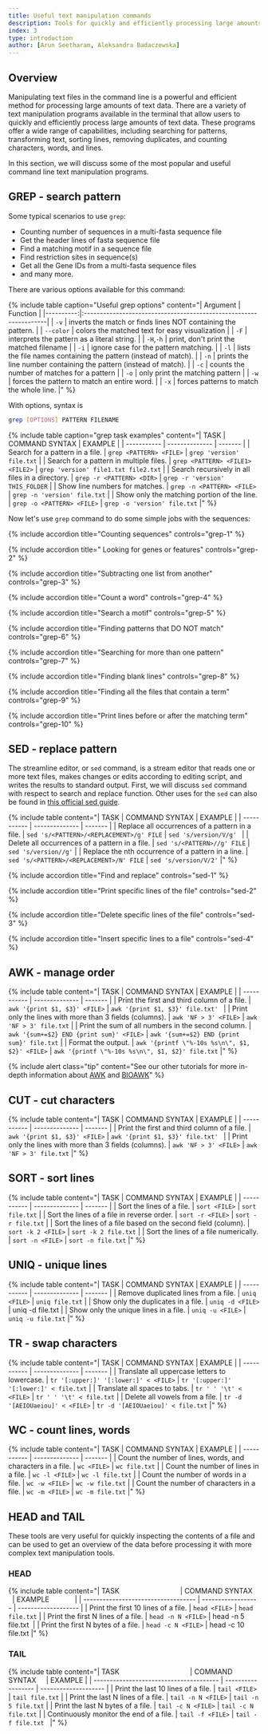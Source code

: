 ```yaml
---
title: Useful text manipulation commands
description: Tools for quickly and efficiently processing large amounts of text data
index: 3
type: introduction
author: [Arun Seetharam, Aleksandra Badaczewska]
---
```


## Overview

Manipulating text files in the command line is a powerful and efficient method for processing large amounts of text data. 
There are a variety of text manipulation programs available in the terminal that allow users to quickly and efficiently process large amounts of text data. These programs offer a wide range of capabilities, including searching for patterns, transforming text, sorting lines, removing duplicates, and counting characters, words, and lines.

In this section, we will discuss some of the most popular and useful command line text manipulation programs.

## GREP - search pattern

Some typical scenarios to use `grep`:
  -	Counting number of sequences in a multi-fasta sequence file
  -	Get the header lines of fasta sequence file
  -	Find a matching motif in a sequence file
  -	Find restriction sites in sequence(s)
  -	Get all the Gene IDs from a multi-fasta sequence files 
  - and many more.

There are various options available for this command:

{% include table caption="Useful grep options" content="| Argument  | Function                                                          |
|----------:|:------------------------------------------------------------------|
| `-v`      | inverts the match or finds lines NOT containing the pattern.      |
| `--color` | colors the matched text for easy visualization                    |
| `-F`      | interprets the pattern as a literal string.                       |
| `-H`,`-h` | print, don't print the matched filename                           |
| `-i`      | ignore case for the pattern matching.                             |
| `-l`      | lists the file names containing the pattern (instead of match).   |
| `-n`      | prints the line number containing the pattern (instead of match). |
| `-c`      | counts the number of matches for a pattern                        |
| `-o`      | only print the matching pattern 			                        |
| `-w`      | forces the pattern to match an entire word.                       |
| `-x`      | forces patterns to match the whole line.                          |" %}

With options, syntax is

```bash
grep [OPTIONS] PATTERN FILENAME
```

{% include table caption="grep task examples" content="| TASK | COMMAND SYNTAX | EXAMPLE |
| ----------- | -------------- | ------- |
| Search for a pattern in a file. | `grep <PATTERN> <FILE>` | `grep 'version' file.txt` |
| Search for a pattern in multiple files. | `grep <PATTERN> <FILE1> <FILE2>` | `grep 'version' file1.txt file2.txt` |
| Search recursively in all files in a directory. | `grep -r <PATTERN> <DIR>` | `grep -r 'version' THIS_FOLDER` |
| Show line numbers for matches. | `grep -n <PATTERN> <FILE>` | `grep -n 'version' file.txt` |
| Show only the matching portion of the line. | `grep -o <PATTERN> <FILE>` | `grep -o 'version' file.txt` |" %}

Now let's use `grep` command to do some simple jobs with the sequences:

<div class="usa-accordion">

{% include accordion title="Counting sequences" controls="grep-1" %}
<div id="grep-1" class="accordion_content"   markdown='1' hidden>

By `FASTA` format definition, we know that number of sequences in a file should be equal to the number of description lines. So by counting `>` in file, you can count the number of sequences. This can be done using counting option of the `grep` with its count option `-c`.
```bash
grep -c ">" FILENAME
```
However, note that if the deflines somehow have `>` more than once, it will mess up the count! to be safe, you can use:
```bash
grep -c "^>" FILENAME
```

**Count the number of sequences AT_cDNA.fa and RefSeq.faa**
```bash
grep -c ">" AT_cDNA.fa
grep -c ">" RefSeq.faa
```

</div>

{% include accordion title=" Looking for genes or features" controls="grep-2" %}
<div id="grep-2" class="accordion_content"   markdown='1' hidden>

If you are looking for information about the sequences, you can list all the headers (description lines) for the sequences using grep. Simply search for `>` and grep will list all the description lines.
```bash
grep ">" FILENAME
grep ">" AT_cDNA.fa
```
Alternatively, you can send it to a file if you want to use it later or you can just pipe it to less or more command to scroll through it line by line or page by page.
```bash
grep ">" FILENAME > HEADERFILE.txt
grep ">" FILENAME | less
grep ">" AT_cDNA.fa | less		
```
Use  &#8593; or &#8595; arrow keys to move up and down, press `q` to exit

</div>

{% include accordion title="Subtracting one list from another" controls="grep-3" %}
<div id="grep-3" class="accordion_content"   markdown='1' hidden>

If there is a small list of genes that you want to remove from a larger list, you can use the grep function with these options:
```bash
grep -Fvw -f sub_list.txt full_list.txt
```
here `-F` and `-w` will make sure that the full word is used as literal string, `-v` will NOT print the matching patterns and `-f filename.txt` is to say that the input patterns are in the file.

</div>

{% include accordion title="Count a word" controls="grep-4" %}
<div id="grep-4" class="accordion_content"   markdown='1' hidden>

Unlike previous example, if the word your are searching occurs more than once in a line, it will only be counted once. To avoid this, you need to use a special option
```bash
grep -o "PATTERN" FILENAME
```

Now, all sorts of useful information can be obtained by just printing the pattern, instead of entire line. For example, how many times do you see a word in every line:

```bash
grep -on "PATTERN" FILENAME | cut -f 1 -d ":" | sort | uniq -c
```
This will print line number followed by number of times you see the `PATTERN` in that line.

Now, let us have some fun with `grep`! See what kind of sequences are in `AT_cDNA.fa` file. Do they all seem to belong to same organism? Which organism?

Using `grep` you can also locate all the lines that contain a specific term you are looking for. This is very useful, especially to look for a specific gene among a large number of annotated sequences.
```bash
grep "word or phrase to search" FILENAME
```
***Task 2.4: Try searching for your favorite gene, to see if it is present in AT_cDNA.fa (this file contains all annotated sequences for Arabidopsis thaliana). Unlike Google or any search engines, only exact search terms will be identified, but you can ask grep to ignore cases while searching using -i option. Try these:***
```bash
grep -i "transcription factor" AT_cDNA.fa
grep -i "TFIIIA" AT_cDNA.fa
```
You can also use this feature to see if your sequence of interest has a specific feature (restriction site, motif etc.,) or not. This can be performed better using `--color` option of the `grep`.

</div>

{% include accordion title="Search a motif" controls="grep-5" %}
<div id="grep-5" class="accordion_content"   markdown='1' hidden>

Go to the sequences directory, search for `EcoR1` (`GAATTC`) site in the `NT21.fa` file, and use the color option. Also, try looking for a `C2H2` zinc finger motif in `RefSeq.faa` file (for simplicity let's assume zinc finger motif to be `CXXXCXXXXXXXXXXHXXXH`. Either you can use dots to represent any amino acids or use complex regular expressions to come up with a more representative pattern. Try these:

```bash
grep --color "GAATTC" ./Sequences/NT21.fa
grep --color "C..C............H...H" RefSeq.faa
```

</div>

{% include accordion title="Finding patterns that DO NOT match" controls="grep-6" %}
<div id="grep-6" class="accordion_content"   markdown='1' hidden>

You can also use `grep` command to exclude the results containing your search term. Say if you want to look at genes that are not located in chromosome 1, you can exclude it form your search by specifying `-v` option.

```bash
grep -i "transcription factor" AT_cDNA.fa| grep -v "chr1"
grep -i "transcription factor" AT_cDNA.fa| grep "chr1"
```

Notice the difference in output from the above two commands.

</div>

{% include accordion title="Searching for more than one pattern" controls="grep-7" %}
<div id="grep-7" class="accordion_content"   markdown='1' hidden>

You can also use `grep` to find as set of patterns in the same command. `grep` will print the line containing any one of those patterns you specify. For this, run it as follows:

Any one pattern of the three (`OR`)
```bash
grep 'pattern1|pattern2|pattern3' FILENAME
```

All three patterns (`AND`)
```bash
grep 'pattern1' FILENAME | grep 'pattern2' | grep 'pattern3'
```

Note that in the `OR` example, `|` stands for `or` while in the `AND` example it pipes the output from one command to another.

Try to understand the following command lines (and record your results, where applicable):

```bash
grep -c -w "ATP" RefSeq.faa
grep -c CGT[CA]GTG AT_cDNA.fa
grep -l "ATG" ./sequences/*.fa
```

You can also try some regular expressions related to nucleotide/protein sequences provided earlier to see how it works.

</div>

{% include accordion title="Finding blank lines" controls="grep-8" %}
<div id="grep-8" class="accordion_content"   markdown='1' hidden>

`grep` can also be used to find blank lines. From the `regex` above, you have seen that `^` marks the beginning of a line, while `$` marks the end. So, by searching for `^$` you are looking for lines that have no content (blank).

```bash
grep "^$" FILENAME
```

Similarly, if you want to remove blank lines, you can try:

```bash
grep -v "^$" FILENAME
```

</div>

{% include accordion title="Finding all the files that contain a term" controls="grep-9" %}
<div id="grep-9" class="accordion_content"   markdown='1' hidden>

When dealing with multiple files, you will end up in situations where you want to process subset of files that are of interest. To quickly find those file, knowing a unique term that occurs in them, you can use `grep`

```bash
grep -rl "PATTERN" .
```
here `-r` recursively searches all files in sub-folders and `-l`, rather than printing the matching line, prints the filename after the first occurrence. Note the `.` at the end, it tells `grep` to use all the files that are in the directory. The result is that you will have a subset of files that are of interest to you.

If you want files that do not you the term, you can replace `-l` with `-L` (like the option `-v` for negative match). This will list only files that **DO NOT** have any match.

```bash
grep -rL "PATTERN" .
```

</div>

{% include accordion title="Print lines before or after the matching term" controls="grep-10" %}
<div id="grep-10" class="accordion_content"   markdown='1' hidden>

With the regular `grep` search, you get the line containing the matching term. Sometimes, in order to know the context of this term, it is useful to print either lines before or after the term occurrence. With `-B` (for before) and `-A` (for after), you can specify the number of lines that you want to see.

```bash
grep -B 10 "PATTERN" FILENAME
```
This will print 10 lines (including the line that has the `PATTERN`) before the match

Similarly, to print lines after the match:

```bash
grep -A 10 "PATTERN" FILENAME
```

You can also combine to get both before and after lines

```bash
grep -B 10 -A 10 "PATTERN" FILENAME
```

</div>
</div>

## SED - replace pattern

The  streamline editor,  or `sed` command, is a stream editor that reads one or more text files, makes changes or edits according to editing script, and writes the results to standard output. First, we will discuss `sed` command with respect to search and replace function. Other uses for the `sed` can also be found in [this official sed guide](http://www.grymoire.com/Unix/Sed.html#uh-47).

{% include table content="| TASK | COMMAND SYNTAX | EXAMPLE |
| ----------- | -------------- | ------- |
| Replace all occurrences of a pattern in a file. | `sed 's/<PATTERN>/<REPLACEMENT>/g' FILE` | `sed 's/version/V/g' ` |
| Delete all occurrences of a pattern in a file. | `sed 's/<PATTERN>//g' FILE` | `sed 's/version//g'` |
| Replace the nth occurrence of a pattern in a line. | `sed 's/<PATTERN>/<REPLACEMENT>/N' FILE` | `sed 's/version/V/2'` |" %}


<div class="usa-accordion">

{% include accordion title="Find and replace" controls="sed-1" %}
<div id="sed-1" class="accordion_content"   markdown='1' hidden>

Most common use of `sed` is to substitute text, matching a pattern. The syntax for doing this in `sed` is as follows:

```bash
sed 'OPERATION/REGEXP/REPLACEMENT/FLAGS' FILENAME
```

  - Here, `/` is the delimiter (you can also use `_` (underscore), `|` (pipe) or `:` (colon) as delimiter as well)
  - `OPERATION` specifies the action to be performed (sometimes if a condition is satisfied). The most common and widely used operation is `s` which does the substitution operation (other useful operators include `y` for transformation, `i` for insertion, `d` for deletion etc.).
  - `REGEXP` and `REPLACEMENT` specify search term and the substitution term respectively for the operation that is being performed.
  - `FLAGS` are additional parameters that control the operation. Some common `FLAGS` include:
      * `g`	replace all the instances of `REGEXP` with `REPLACEMENT` (globally)
      * `N` where N is any number, to replace Nth instance of the `REGEXP` with `REPLACEMENT`
      * `p` if substitution was made, then prints the new pattern space
      * `i` ignores case for matching `REGEXP`
      * `w` file If substitution was made, write out the result to the given file
      * `d` when specified without `REPLACEMENT`, deletes the found `REGEXP`

Some search and replace examples:

find and replace all chr to chromosome in the file
```bash
sed 's/chr/chromosome/g' FILENAME > NEWFILE
```
find and replace, but only the one instance per line (first occurrence of chr will be changed to chromosome)
```bash
sed 's/chr/chromosome/1' FILENAME > NEWFILE
```
find and replace, but do it directly on the original file
```bash
sed -i 's/chr/chromosome/g' FILENAME
```
find and replace directly, but save a old version too
```bash
sed -i.old 's/chr/chromosome/g' FILENAME
```
find and replace, only if you also find MTF1 in the line
```bash
sed '/MTF1/s/chr/chromosome/g' FILENAME > NEWFILE
```

</div>

{% include accordion title="Print specific lines of the file" controls="sed-2" %}
<div id="sed-2" class="accordion_content"   markdown='1' hidden>


To print a specific line, you can use the address function, note that by deafault, `sed` will stream the entire file, so when you are interested in specific lines only, you will have to suppress this feature using the option `-n`.

print 10th line
```bash
sed -n '10p' FILENAME
```
You can provide any number of additional lines to print using `-e` option (you can add any number of lines like this)

print 10th and 15th line
```bash
sed -n -e '10p' -e '15p' FILENAME
```
It also accepts range, using `,`

print lines 10 to 50
```bash
sed -n '10,50p' FILENAME
```
or you can create specific pattern, like multiple of a number using `~`

Every tenth line starting from 10, 20, 30.. to end of the file
```bash
sed -n '10~10p' FILENAME
```
print odd-numbered lines
```bash
sed -n '1~2p' FILENAME
```

Most powerful feature is that you can combine these ranges or multiples in any fashion. Example: `fastq` files have header on first line and sequence in second, next two lines will have the quality and a blank extra line (four lines make one read). Sometimes you will only need the sequence and header

to print 1,2,5,6,9,10 so on you can use
```bash
sed -n '1~4p;2~4p' FASTQ_FILE
```
pipe this to make a fasta file
```bash
sed -n '1~4p;2~4p' FASTQ_FILE | sed 's/^@/>/g' > FASTA_FILE
```
More combinations:

print 1 to 10, and then multiples of 10
```bash
sed -n '1,10~10p'  FILENAME
```

</div>

{% include accordion title="Delete specific lines of the file" controls="sed-3" %}
<div id="sed-3" class="accordion_content"   markdown='1' hidden>


All the above address types (specific line, range, multiples), also works with other types of operation, such as deletion and insertion. For deletion, you need to swap `p` with `d`

delete first line
```bash
sed "1d" FILENAME
```
delete lines 1 thru 3
```bash
sed "1,3d" FILENAME
```
delete blank lines
```bash
sed 's/^$//g' FILENAME
```

</div>

{% include accordion title="Insert specific lines to a file" controls="sed-4" %}
<div id="sed-4" class="accordion_content"   markdown='1' hidden>

Here, you use `i` for inserting text anywhere in the file


put "line to insert" in the second line
```bash
sed '2 i line to insert' FILENAME
```
</div></div>

## AWK - manage order

{% include table content="| TASK | COMMAND SYNTAX | EXAMPLE |
| ----------- | -------------- | ------- |
| Print the first and third column of a file. | `awk '{print $1, $3}' <FILE>` | `awk '{print $1, $3}' file.txt' ` |
| Print only the lines with more than 3 fields (columns). | `awk 'NF > 3' <FILE>` | `awk 'NF > 3' file.txt` |
| Print the sum of all numbers in the second column. | `awk '{sum+=$2} END {print sum}' <FILE>` | `awk '{sum+=$2} END {print sum}' file.txt` |
| Format the output. | `awk '{printf \"%-10s %s\n\", $1, $2}' <FILE>` | `awk '{printf \"%-10s %s\n\", $1, $2}' file.txt` |" %}

{% include alert class="tip" content="See our other tutorials for more in-depth information about [AWK](./awk) and [BIOAWK](./bioawk)" %}

## CUT - cut characters



{% include table content="| TASK | COMMAND SYNTAX | EXAMPLE |
| ----------- | -------------- | ------- |
| Print the first and third column of a file. | `awk '{print $1, $3}' <FILE>` | `awk '{print $1, $3}' file.txt' ` |
| Print only the lines with more than 3 fields (columns). | `awk 'NF > 3' <FILE>` | `awk 'NF > 3' file.txt` |" %}


## SORT - sort lines


{% include table content="| TASK | COMMAND SYNTAX | EXAMPLE |
| ----------- | -------------- | ------- |
| Sort the lines of a file. | `sort <FILE>` | `sort file.txt` |
| Sort the lines of a file in reverse order. | `sort -r <FILE>` | `sort -r file.txt` |
| Sort the lines of a file based on the second field (column). | `sort -k 2 <FILE>` | `sort -k 2 file.txt` |
| Sort the lines of a file numerically. | `sort -n <FILE>` | `sort -n file.txt` |" %}


## UNIQ - unique lines



{% include table content="| TASK | COMMAND SYNTAX | EXAMPLE |
| ----------- | -------------- | ------- |
| Remove duplicated lines from a file. | `uniq <FILE>` | `uniq file.txt` |
| Show only the duplicates in a file. | `uniq -d <FILE>` | uniq -d file.txt |
| Show only the unique lines in a file. | `uniq -u <FILE>` | `uniq -u file.txt` |" %}


## TR - swap characters



{% include table content="| TASK | COMMAND SYNTAX | EXAMPLE |
| ----------- | -------------- | ------- |
| Translate all uppercase letters to lowercase. | `tr '[:upper:]' '[:lower:]' < <FILE>` | `tr '[:upper:]' '[:lower:]' < file.txt` |
| Translate all spaces to tabs. | `tr ' ' '\t' < <FILE>` | `tr ' ' '\t' < file.txt` |
| Delete all vowels from a file. | `tr -d '[AEIOUaeiou]' < <FILE>` | `tr -d '[AEIOUaeiou]' < file.txt` |" %}



## WC - count lines, words



{% include table content="| TASK | COMMAND SYNTAX | EXAMPLE |
| ----------- | -------------- | ------- |
| Count the number of lines, words, and characters in a file. | `wc <FILE>` | `wc file.txt` |
| Count the number of lines in a file. | `wc -l <FILE>` | `wc -l file.txt` |
| Count the number of words in a file. | `wc -w <FILE>` | `wc -w file.txt` |
| Count the number of characters in a file. | `wc -m <FILE>` | `wc -m file.txt` |" %}



## HEAD and TAIL



These tools are very useful for quickly inspecting the contents of a file and can be used to get an overview of the data before processing it with more complex text manipulation tools.

### HEAD

{% include table content="| TASK                               | COMMAND SYNTAX     | EXAMPLE             |
| ----------------------------------- | ------------------ | ------------------- |
| Print the first 10 lines of a file. | `head <FILE>`      | `head file.txt`     |
| Print the first N lines of a file.  | `head -n N <FILE>` | head -n 5 file.txt  |
| Print the first N bytes of a file.  | `head -c N <FILE>` | head -c 10 file.txt |" %}



<base class="mt">

### TAIL

{% include table content="| TASK                                    | COMMAND SYNTAX     | EXAMPLE |
| --------------------------------------- | ------------------ | -------------------- |
| Print the last 10 lines of a file.      | `tail <FILE>`      | `tail file.txt`      |
| Print the last N lines of a file.       | `tail -n N <FILE>` | `tail -n 5 file.txt` |
| Print the last N bytes of a file.       | `tail -c N <FILE>` | `tail -c N file.txt` |
| Continuously monitor the end of a file. | `tail -f <FILE>`   | `tail -f file.txt`   |" %}

